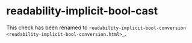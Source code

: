readability-implicit-bool-cast
==============================

This check has been renamed to
`readability-implicit-bool-conversion <readability-implicit-bool-conversion.html>`\_.
